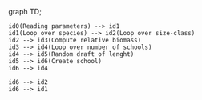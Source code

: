 graph TD;

    id0(Reading parameters) --> id1
    id1(Loop over species) --> id2(Loop over size-class)
    id2 --> id3(Compute relative biomass)
    id3 --> id4(Loop over number of schools)
    id4 --> id5(Random draft of lenght)
    id5 --> id6(Create school)
    id6 --> id4

    id6 --> id2
    id6 --> id1